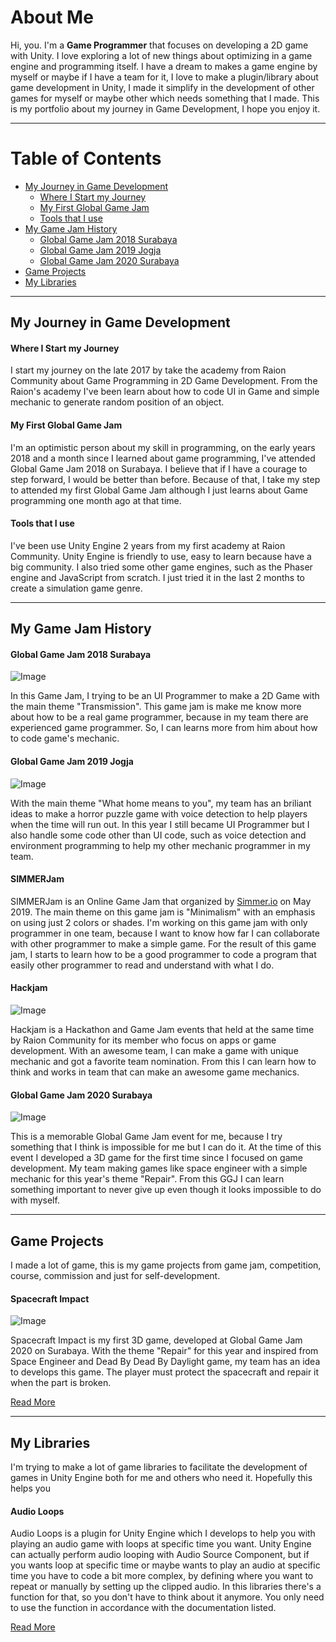 # About Me

Hi, you. I'm a **Game Programmer** that focuses on developing a 2D game with Unity. I love exploring a lot of new things about optimizing in a game engine and programming itself. I have a dream to makes a game engine by myself or maybe if I have a team for it, I love to make a plugin/library about game development in Unity, I made it simplify in the development of other games for myself or maybe other which needs something that I made. This is my portfolio about my journey in Game Development, I hope you enjoy it.

***
# Table of Contents
* [My Journey in Game Development](#my-journey-in-game-development)
    * [Where I Start my Journey](#where-i-start-my-journey)
    * [My First Global Game Jam](#my-first-global-game-jam)
    * [Tools that I use](#tools-that-i-use)
* [My Game Jam History](#my-game-jam-history)
    * [Global Game Jam 2018 Surabaya](#global-game-jam-2018-surabaya)
    * [Global Game Jam 2019 Jogja](#global-game-jam-2019-jogja)
    * [Global Game Jam 2020 Surabaya](#global-game-jam-2020-surabaya)
* [Game Projects](#game-projects)
* [My Libraries](#my-libraries)

***

## My Journey in Game Development
#### Where I Start my Journey
I start my journey on the late 2017 by take the academy from Raion Community about Game Programming in 2D Game Development.
From the Raion's academy I've been learn about how to code UI in Game and simple mechanic to generate random position
of an object.

#### My First Global Game Jam
I'm an optimistic person about my skill in programming, on the early years 2018 and a month since I learned about game programming, I've attended Global Game Jam 2018 on Surabaya.
I believe that if I have a courage to step forward, I would be better than before. Because of that, I take my step to attended my first
Global Game Jam although I just learns about Game programming one month ago at that time.

#### Tools that I use
I've been use Unity Engine 2 years from my first academy at Raion Community. Unity Engine is friendly to use, easy to learn because have a big community.
I also tried some other game engines, such as the Phaser engine and JavaScript from scratch. I just tried it in the last 2 months to create a simulation game genre. 

***

## My Game Jam History

#### Global Game Jam 2018 Surabaya

![Image](/images/teamggjsurabaya2018.jpg)

In this Game Jam, I trying to be an UI Programmer to make a 2D Game with the main theme "Transmission".
This game jam is make me know more about how to be a real game programmer, because in my team there are
experienced game programmer. So, I can learns more from him about how to code game's mechanic.

#### Global Game Jam 2019 Jogja

![Image](/images/teamggjjogja2019.jpg)

With the main theme "What home means to you", my team has an briliant ideas to make a horror puzzle game
with voice detection to help players when the time will run out. In this year I still became UI Programmer but
I also handle some code other than UI code, such as voice detection and environment programming to help my other mechanic programmer in my team. 

#### SIMMERJam

SIMMERJam is an Online Game Jam that organized by [Simmer.io](https://simmer.io/) on May 2019. The main theme on this game jam is "Minimalism" with an emphasis on using just 2 colors or shades.
I'm working on this game jam with only programmer in one team, because I want to know how far I can collaborate with other programmer
to make a simple game. For the result of this game jam, I starts to learn how to be a good programmer to code a program that easily other programmer to
read and understand with what I do. 


#### Hackjam

![Image](/images/teamhackjam2019.JPG)

Hackjam is a Hackathon and Game Jam events that held at the same time by Raion Community for its member who focus
on apps or game development. With an awesome team, I can make a game with unique mechanic and got a favorite team nomination.
From this I can learn how to think and works in team that can make an awesome game mechanics. 

#### Global Game Jam 2020 Surabaya

![Image](/images/teamggjsurabaya2020.jpg)

This is a memorable Global Game Jam event for me, because I try something that I think is impossible for me but I can do it. 
At the time of this event I developed a 3D game for the first time since I focused on game development. 
My team making games like space engineer with a simple mechanic for this year's theme "Repair". From this GGJ I can learn something important 
to never give up even though it looks impossible to do with myself.

***

## Game Projects

I made a lot of game, this is my game projects from game jam, competition, course, commission and just for self-development.

#### Spacecraft Impact

![Image](/images/game/spacecraft-impact.png)

Spacecraft Impact is my first 3D game, developed at Global Game Jam 2020 on Surabaya. With the theme "Repair" for this year and inspired
from Space Engineer and Dead By Dead By Daylight game, my team has an idea to develops this game. The player must
protect the spacecraft and repair it when the part is broken. 

[Read More](/game-project)


***

## My Libraries

I'm trying to make a lot of game libraries to facilitate the development of games in Unity Engine both for me and others who need it.
Hopefully this helps you

#### Audio Loops

Audio Loops is a plugin for Unity Engine which I develops to help you with playing an audio game with loops at specific time you want. 
Unity Engine can actually perform audio looping with Audio Source Component, but if you wants loop at specific time or maybe wants to play an audio
at specific time you have to code a bit more complex, by defining where you want to repeat or manually by setting up the clipped audio.
In this libraries there's a function for that, so you don't have to think about it anymore. You only need to use the function in accordance with the documentation listed. 

[Read More](/game-lib)